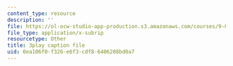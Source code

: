 ```yaml
---
content_type: resource
description: ''
file: https://ol-ocw-studio-app-production.s3.amazonaws.com/courses/9-00-introduction-to-psychology-fall-2004/0ea106f0f326e6f3cdf86406208bd0a7_10498.srt
file_type: application/x-subrip
resourcetype: Other
title: 3play caption file
uid: 0ea106f0-f326-e6f3-cdf8-6406208bd0a7
---
```


